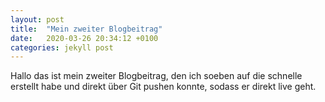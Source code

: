 ```yaml
---
layout: post
title:  "Mein zweiter Blogbeitrag"
date:   2020-03-26 20:34:12 +0100
categories: jekyll post
---
```

Hallo das ist mein zweiter Blogbeitrag, den ich soeben auf die schnelle erstellt habe und direkt über Git pushen konnte, sodass er direkt live geht.
